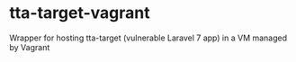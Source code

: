 # tta-target-vagrant

Wrapper for hosting tta-target (vulnerable Laravel 7 app) in a VM managed by Vagrant
